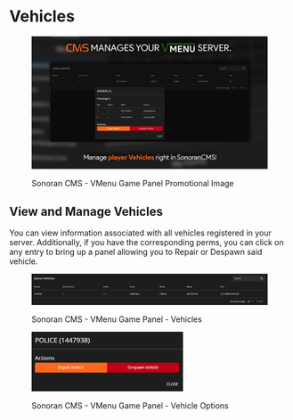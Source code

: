# Vehicles

<figure><img src="../../../.gitbook/assets/VMenuPromo05.png" alt=""><figcaption><p>Sonoran CMS - VMenu Game Panel Promotional Image</p></figcaption></figure>

## View and Manage Vehicles

You can view information associated with all vehicles registered in your server. Additionally, if you have the corresponding perms, you can click on any entry to bring up a panel allowing you to Repair or Despawn said vehicle.

<figure><img src="../../../.gitbook/assets/CMS_VMenuVehicles.png" alt=""><figcaption><p>Sonoran CMS - VMenu Game Panel - Vehicles</p></figcaption></figure>

<figure><img src="../../../.gitbook/assets/CMS_VMenuVehiclesClicked.png" alt="" width="272"><figcaption><p>Sonoran CMS - VMenu Game Panel - Vehicle Options</p></figcaption></figure>

